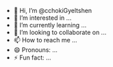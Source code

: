 - 👋 Hi, I’m @cchokiGyeltshen
- 👀 I’m interested in ...
- 🌱 I’m currently learning ...
- 💞️ I’m looking to collaborate on ...
- 📫 How to reach me ...
- 😄 Pronouns: ...
- ⚡ Fun fact: ...

<!---
cchokiGyeltshen/cchokiGyeltshen is a ✨ special ✨ repository because its `README.md` (this file) appears on your GitHub profile.
You can click the Preview link to take a look at your changes.
--->
